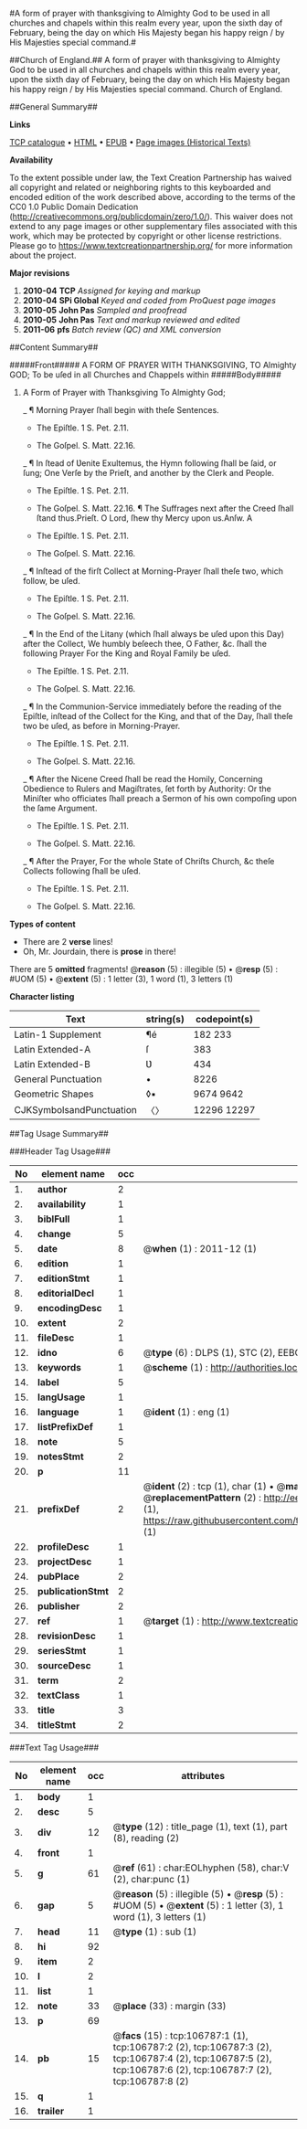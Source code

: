 #A form of prayer with thanksgiving to Almighty God to be used in all churches and chapels within this realm every year, upon the sixth day of February, being the day on which His Majesty began his happy reign / by His Majesties special command.#

##Church of England.##
A form of prayer with thanksgiving to Almighty God to be used in all churches and chapels within this realm every year, upon the sixth day of February, being the day on which His Majesty began his happy reign / by His Majesties special command.
Church of England.

##General Summary##

**Links**

[TCP catalogue](http://www.ota.ox.ac.uk/tcp/)  • 
[HTML](http://tei.it.ox.ac.uk/tcp/Texts-HTML/free/A33/A33054.html)  • 
[EPUB](http://tei.it.ox.ac.uk/tcp/Texts-EPUB/free/A33/A33054.epub) • 
[Page images (Historical Texts)](https://historicaltexts.jisc.ac.uk/eebo-17962526e)

**Availability**

To the extent possible under law, the Text Creation Partnership has waived all copyright and related or neighboring rights to this keyboarded and encoded edition of the work described above, according to the terms of the CC0 1.0 Public Domain Dedication (http://creativecommons.org/publicdomain/zero/1.0/). This waiver does not extend to any page images or other supplementary files associated with this work, which may be protected by copyright or other license restrictions. Please go to https://www.textcreationpartnership.org/ for more information about the project.

**Major revisions**

1. __2010-04__ __TCP__ *Assigned for keying and markup*
1. __2010-04__ __SPi Global__ *Keyed and coded from ProQuest page images*
1. __2010-05__ __John Pas__ *Sampled and proofread*
1. __2010-05__ __John Pas__ *Text and markup reviewed and edited*
1. __2011-06__ __pfs__ *Batch review (QC) and XML conversion*

##Content Summary##

#####Front#####
A FORM OF PRAYER WITH THANKSGIVING, TO Almighty GOD; To be uſed in all Churches and Chappels within 
#####Body#####

1. A Form of Prayer with Thanksgiving To Almighty God;

    _ ¶ Morning Prayer ſhall begin with theſe Sentences.

      * The Epiſtle. 1 S. Pet. 2.11.

      * The Goſpel. S. Matt. 22.16.

    _ ¶ In ſtead of Ʋenite Exultemus, the Hymn following ſhall be ſaid, or ſung; One Verſe by the Prieſt, and another by the Clerk and People.

      * The Epiſtle. 1 S. Pet. 2.11.

      * The Goſpel. S. Matt. 22.16.
¶ The Suffrages next after the Creed ſhall ſtand thus.Prieſt. O Lord, ſhew thy Mercy upon us.Anſw. A
      * The Epiſtle. 1 S. Pet. 2.11.

      * The Goſpel. S. Matt. 22.16.

    _ ¶ Inſtead of the firſt Collect at Morning-Prayer ſhall theſe two, which follow, be uſed.

      * The Epiſtle. 1 S. Pet. 2.11.

      * The Goſpel. S. Matt. 22.16.

    _ ¶ In the End of the Litany (which ſhall always be uſed upon this Day) after the Collect, We humbly beſeech thee, O Father, &c. ſhall the following Prayer For the King and Royal Family be uſed.

      * The Epiſtle. 1 S. Pet. 2.11.

      * The Goſpel. S. Matt. 22.16.

    _ ¶ In the Communion-Service immediately before the reading of the Epiſtle, inſtead of the Collect for the King, and that of the Day, ſhall theſe two be uſed, as before in Morning-Prayer.

      * The Epiſtle. 1 S. Pet. 2.11.

      * The Goſpel. S. Matt. 22.16.

    _ ¶ After the Nicene Creed ſhall be read the Homily, Concerning Obedience to Rulers and Magiſtrates, ſet forth by Authority: Or the Miniſter who officiates ſhall preach a Sermon of his own compoſing upon the ſame Argument.

      * The Epiſtle. 1 S. Pet. 2.11.

      * The Goſpel. S. Matt. 22.16.

    _ ¶ After the Prayer, For the whole State of Chriſts Church, &c theſe Collects following ſhall be uſed.

      * The Epiſtle. 1 S. Pet. 2.11.

      * The Goſpel. S. Matt. 22.16.

**Types of content**

  * There are 2 **verse** lines!
  * Oh, Mr. Jourdain, there is **prose** in there!

There are 5 **omitted** fragments! 
 @__reason__ (5) : illegible (5)  •  @__resp__ (5) : #UOM (5)  •  @__extent__ (5) : 1 letter (3), 1 word (1), 3 letters (1)

**Character listing**


|Text|string(s)|codepoint(s)|
|---|---|---|
|Latin-1 Supplement|¶é|182 233|
|Latin Extended-A|ſ|383|
|Latin Extended-B|Ʋ|434|
|General Punctuation|•|8226|
|Geometric Shapes|◊▪|9674 9642|
|CJKSymbolsandPunctuation|〈〉|12296 12297|

##Tag Usage Summary##

###Header Tag Usage###

|No|element name|occ|attributes|
|---|---|---|---|
|1.|__author__|2||
|2.|__availability__|1||
|3.|__biblFull__|1||
|4.|__change__|5||
|5.|__date__|8| @__when__ (1) : 2011-12 (1)|
|6.|__edition__|1||
|7.|__editionStmt__|1||
|8.|__editorialDecl__|1||
|9.|__encodingDesc__|1||
|10.|__extent__|2||
|11.|__fileDesc__|1||
|12.|__idno__|6| @__type__ (6) : DLPS (1), STC (2), EEBO-CITATION (1), OCLC (1), VID (1)|
|13.|__keywords__|1| @__scheme__ (1) : http://authorities.loc.gov/ (1)|
|14.|__label__|5||
|15.|__langUsage__|1||
|16.|__language__|1| @__ident__ (1) : eng (1)|
|17.|__listPrefixDef__|1||
|18.|__note__|5||
|19.|__notesStmt__|2||
|20.|__p__|11||
|21.|__prefixDef__|2| @__ident__ (2) : tcp (1), char (1)  •  @__matchPattern__ (2) : ([0-9\-]+):([0-9IVX]+) (1), (.+) (1)  •  @__replacementPattern__ (2) : http://eebo.chadwyck.com/downloadtiff?vid=$1&page=$2 (1), https://raw.githubusercontent.com/textcreationpartnership/Texts/master/tcpchars.xml#$1 (1)|
|22.|__profileDesc__|1||
|23.|__projectDesc__|1||
|24.|__pubPlace__|2||
|25.|__publicationStmt__|2||
|26.|__publisher__|2||
|27.|__ref__|1| @__target__ (1) : http://www.textcreationpartnership.org/docs/. (1)|
|28.|__revisionDesc__|1||
|29.|__seriesStmt__|1||
|30.|__sourceDesc__|1||
|31.|__term__|2||
|32.|__textClass__|1||
|33.|__title__|3||
|34.|__titleStmt__|2||


###Text Tag Usage###

|No|element name|occ|attributes|
|---|---|---|---|
|1.|__body__|1||
|2.|__desc__|5||
|3.|__div__|12| @__type__ (12) : title_page (1), text (1), part (8), reading (2)|
|4.|__front__|1||
|5.|__g__|61| @__ref__ (61) : char:EOLhyphen (58), char:V (2), char:punc (1)|
|6.|__gap__|5| @__reason__ (5) : illegible (5)  •  @__resp__ (5) : #UOM (5)  •  @__extent__ (5) : 1 letter (3), 1 word (1), 3 letters (1)|
|7.|__head__|11| @__type__ (1) : sub (1)|
|8.|__hi__|92||
|9.|__item__|2||
|10.|__l__|2||
|11.|__list__|1||
|12.|__note__|33| @__place__ (33) : margin (33)|
|13.|__p__|69||
|14.|__pb__|15| @__facs__ (15) : tcp:106787:1 (1), tcp:106787:2 (2), tcp:106787:3 (2), tcp:106787:4 (2), tcp:106787:5 (2), tcp:106787:6 (2), tcp:106787:7 (2), tcp:106787:8 (2)|
|15.|__q__|1||
|16.|__trailer__|1||
